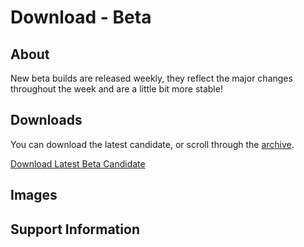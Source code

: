 # Download - Beta
## About
New beta builds are released weekly, they reflect the major changes throughout the week and are a little bit more stable!
## Downloads
You can download the latest candidate, or scroll through the [archive](https://phantomzx77.github.io/Wave/Archive).

[Download Latest Beta Candidate](https://mega.nz/folder/ou1kgC6b#bTkp2XtugpErbQ9CXCiHXQ)

## Images

## Support Information
